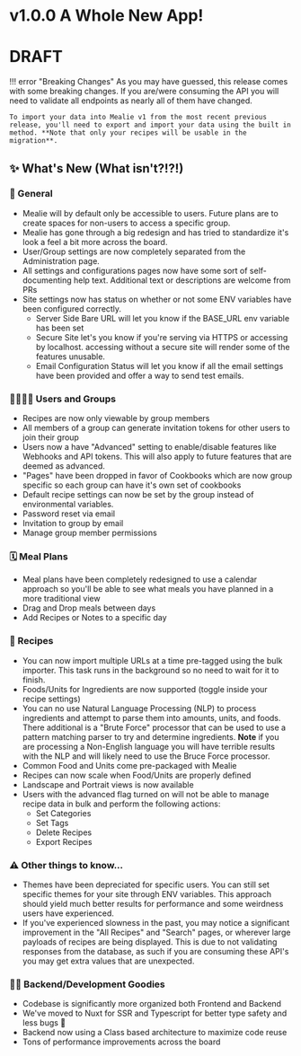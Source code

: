 # v1.0.0 A Whole New App!

# DRAFT

!!! error "Breaking Changes"
    As you may have guessed, this release comes with some breaking changes. If you are/were consuming the API you will need to validate all endpoints as nearly all of them have changed. 

    To import your data into Mealie v1 from the most recent previous release, you'll need to export and import your data using the built in method. **Note that only your recipes will be usable in the migration**.


## ✨ What's New (What isn't?!?!)

### 🥳 General
- Mealie will by default only be accessible to users. Future plans are to create spaces for non-users to access a specific group.
- Mealie has gone through a big redesign and has tried to standardize it's look a feel a bit more across the board.
- User/Group settings are now completely separated from the Administration page.
- All settings and configurations pages now have some sort of self-documenting help text. Additional text or descriptions are welcome from PRs
- Site settings now has status on whether or not some ENV variables have been configured correctly.
    - Server Side Bare URL will let you know if the BASE_URL env variable has been set
    - Secure Site let's you know if you're serving via HTTPS or accessing by localhost. accessing without a secure site will render some of the features unusable. 
    - Email Configuration Status will let you know if all the email settings have been provided and offer a way to send test emails.


### 👨‍👩‍👧‍👦 Users and Groups
- Recipes are now only viewable by group members
- All members of a group can generate invitation tokens for other users to join their group
- Users now a have "Advanced" setting to enable/disable features like Webhooks and API tokens. This will also apply to future features that are deemed as advanced.
- "Pages" have been dropped in favor of Cookbooks which are now group specific so each group can have it's own set of cookbooks
- Default recipe settings can now be set by the group instead of environmental variables.
- Password reset via email
- Invitation to group by email
- Manage group member permissions

### 🗓 Meal Plans
- Meal plans have been completely redesigned to use a calendar approach so you'll be able to see what meals you have planned in a more traditional view
- Drag and Drop meals between days
- Add Recipes or Notes to a specific day

### 🥙 Recipes
- You can now import multiple URLs at a time pre-tagged using the bulk importer. This task runs in the background so no need to wait for it to finish. 
- Foods/Units for Ingredients are now supported (toggle inside your recipe settings)
- You can no use Natural Language Processing (NLP) to process ingredients and attempt to parse them into amounts, units, and foods. There additional is a "Brute Force" processor that can be used to use a pattern matching parser to try and determine ingredients. **Note** if you are processing a Non-English language you will have terrible results with the NLP and will likely need to use the Bruce Force processor.
- Common Food and Units come pre-packaged with Mealie
- Recipes can now scale when Food/Units are properly defined
- Landscape and Portrait views is now available
- Users with the advanced flag turned on will not be able to manage recipe data in bulk and perform the following actions:
    - Set Categories
    - Set Tags
    - Delete Recipes
    - Export Recipes

### ⚠️ Other things to know...
- Themes have been depreciated for specific users. You can still set specific themes for your site through ENV variables. This approach should yield much better results for performance and some weirdness users have experienced.
- If you've experienced slowness in the past, you may notice a significant improvement in the "All Recipes" and "Search" pages, or wherever large payloads of recipes are being displayed. This is due to not validating responses from the database, as such if you are consuming these API's you may get extra values that are unexpected.


### 👨‍💻 Backend/Development Goodies
- Codebase is significantly more organized both Frontend and Backend
- We've moved to Nuxt for SSR and Typescript for better type safety and less bugs 🎉
- Backend now using a Class based architecture to maximize code reuse
- Tons of performance improvements across the board
